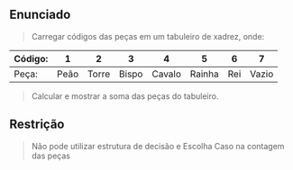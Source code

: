 ## Enunciado

> Carregar códigos das peças em um tabuleiro de xadrez, onde: 

| Código: | 1    | 2     | 3     | 4      | 5      | 6   | 7     |
|---------|------|-------|-------|--------|--------|-----|-------|
| Peça:   | Peão | Torre | Bispo | Cavalo | Rainha | Rei | Vazio |

> Calcular e mostrar a soma das peças do tabuleiro. 

## Restrição

> Não pode utilizar estrutura de decisão e Escolha Caso na contagem das peças